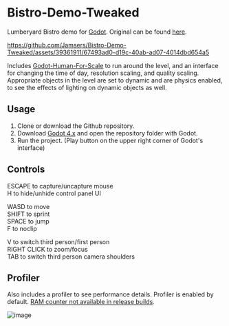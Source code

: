 # Bistro-Demo-Tweaked
Lumberyard Bistro demo for [Godot](https://github.com/godotengine/godot). Original can be found [here](https://github.com/godotengine/godot/issues/74965).

https://github.com/Jamsers/Bistro-Demo-Tweaked/assets/39361911/67493ad0-d19c-40ab-ad07-4014dbd654a5

Includes [Godot-Human-For-Scale](https://github.com/Jamsers/Godot-Human-For-Scale) to run around the level, and an interface for changing the time of day, resolution scaling, and quality scaling. Appropriate objects in the level are set to dynamic and are physics enabled, to see the effects of lighting on dynamic objects as well.

## Usage
1. Clone or download the Github repository.
2. Download [Godot 4.x](https://godotengine.org/download/) and open the repository folder with Godot.
3. Run the project. (Play button on the upper right corner of Godot's interface)

## Controls
ESCAPE to capture/uncapture mouse  
H to hide/unhide control panel UI

WASD to move  
SHIFT to sprint  
SPACE to jump  
F to noclip  

V to switch third person/first person  
RIGHT CLICK to zoom/focus  
TAB to switch third person camera shoulders  

## Profiler
Also includes a profiler to see performance details. Profiler is enabled by default. [RAM counter not available in release builds](https://docs.godotengine.org/en/stable/classes/class_performance.html#enumerations).

![image](https://github.com/Jamsers/Bistro-Demo-Tweaked/assets/39361911/a1ce03cb-2c95-40ce-b62f-b1a7628ff2a7)
